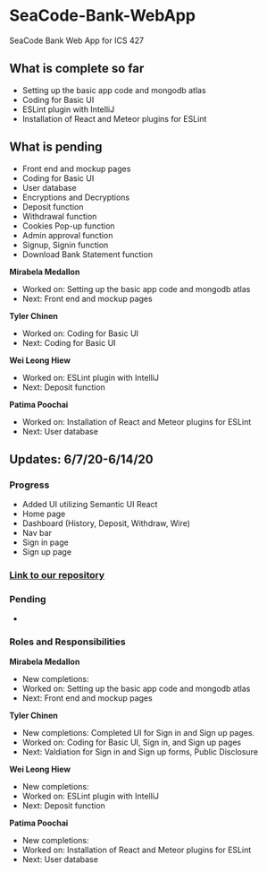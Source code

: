 # SeaCode-Bank-WebApp
SeaCode Bank Web App for ICS 427

## What is complete so far
- Setting up the basic app code and mongodb atlas
- Coding for Basic UI
- ESLint plugin with IntelliJ
- Installation of React and Meteor plugins for ESLint

## What is pending
- Front end and mockup pages
- Coding for Basic UI
- User database
- Encryptions and Decryptions
- Deposit function
- Withdrawal function
- Cookies Pop-up function
- Admin approval function
- Signup, Signin function
- Download Bank Statement function

**Mirabela Medallon**
- Worked on: Setting up the basic app code and mongodb atlas
- Next: Front end and mockup pages

**Tyler Chinen**
- Worked on: Coding for Basic UI
- Next: Coding for Basic UI

**Wei Leong Hiew**
- Worked on: ESLint plugin with IntelliJ
- Next: Deposit function

**Patima Poochai**
- Worked on: Installation of React and Meteor plugins for ESLint
- Next: User database

## Updates: 6/7/20-6/14/20
### Progress
- Added UI utilizing Semantic UI React
 - Home page
 - Dashboard (History, Deposit, Withdraw, Wire)
 - Nav bar
 - Sign in page
 - Sign up page

### [Link to our repository](https://github.com/tylerchinen/SeaCode-Bank-WebApp)

### Pending
- 

### Roles and Responsibilities
**Mirabela Medallon**
- New completions: 
- Worked on: Setting up the basic app code and mongodb atlas
- Next: Front end and mockup pages

**Tyler Chinen**
- New completions: Completed UI for Sign in and Sign up pages.
- Worked on: Coding for Basic UI, Sign in, and Sign up pages
- Next: Valdiation for Sign in and Sign up forms, Public Disclosure

**Wei Leong Hiew**
- New completions: 
- Worked on: ESLint plugin with IntelliJ
- Next: Deposit function

**Patima Poochai**
- New completions: 
- Worked on: Installation of React and Meteor plugins for ESLint
- Next: User database
